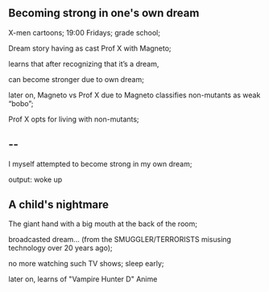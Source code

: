 ## Becoming strong in one's own dream

X-men cartoons; 19:00 Fridays; grade school;

Dream story having as cast Prof X with Magneto;

learns that after recognizing that it’s a dream, 

can become stronger due to own dream;

later on, Magneto vs Prof X due to Magneto classifies non-mutants as weak “bobo”;

Prof X opts for living with non-mutants;

## --

I myself attempted to become strong in my own dream; 

output: woke up

## A child's nightmare

The giant hand with a big mouth at the back of the room; 

broadcasted dream... (from the SMUGGLER/TERRORISTS misusing technology over 20 years ago);

no more watching such TV shows; sleep early;

later on, learns of "Vampire Hunter D" Anime
